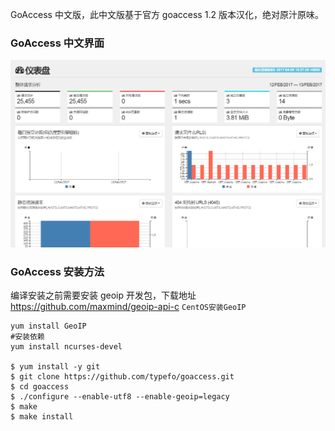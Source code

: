GoAccess 中文版，此中文版基于官方 goaccess 1.2 版本汉化，绝对原汁原味。
### GoAccess 中文界面

![screenshots](screenshots.png)

### GoAccess 安装方法

编译安装之前需要安装 geoip 开发包，下载地址 https://github.com/maxmind/geoip-api-c
`CentOS安装GeoIP`
```
yum install GeoIP
#安装依赖
yum install ncurses-devel

$ yum install -y git
$ git clone https://github.com/typefo/goaccess.git
$ cd goaccess
$ ./configure --enable-utf8 --enable-geoip=legacy
$ make
$ make install
```


